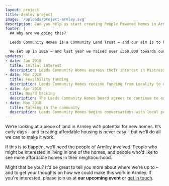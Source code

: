 ```yaml
---
layout: project
title: Armley project
image: '/uploads/project-armley.svg'
description: Can you help us start creating People Powered Homes in Armley?
footer: |
  ## Why are we doing this?

  Leeds Community Homes is a Community Land Trust – and our aim is to help to create permanently affordable homes to rent and buy in Leeds.

  We set up in 2016 – and last year we raised over £360,000 towards our first sixteen homes.  We’ve got big ambitions to build many more.
updates:
- date: Jan 2018
  title: Initial interest
  description: Leeds Community Homes express their interest in Mistress Lane to Leeds City Council
- date: Mar 2018
  title: Feasibility funding
  description: Leeds Community Homes receive funding from Locality to undertake initial feasibility work on the Mistress Lane site.
- date: Apr 2018
  title: Board backing
  description: The Leeds Community Homes board agrees to continue to explore the possibility of building homes at Mistress Lane.
- date: May 2018
  title: Talking to the community
  description: Leeds Community Homes begins conversations with local people and organisations in Armley, to explain plans and encourage people to get involved.
---
```

We’re looking at a piece of land in Armley with potential for new homes.  It’s early days – and creating affordable housing is never easy – but we’ll do all we can to make it work.

If this is to happen, we’ll need the people of Armley involved. People who might be interested in living in one of the homes, and people who’d like to see more affordable homes in their neighbourhood.

Might that be you?  It’d be great to tell you more about where we’re up to – and to get your thoughts on how we could make this work in Armley. If you're interested, please join us at **our upcoming event** or [get in touch](mailto:armley@leedscommunityhomes.org.uk).
